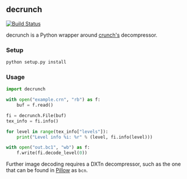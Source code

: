 ## decrunch
[![Build Status](https://api.travis-ci.org/HearthSim/decrunch.svg?branch=master)](https://travis-ci.org/HearthSim/decrunch)

decrunch is a Python wrapper around [crunch's](https://github.com/BinomialLLC/crunch) decompressor.

### Setup

```sh
python setup.py install
```

### Usage

```py
import decrunch

with open("example.crn", "rb") as f:
	buf = f.read()

fi = decrunch.File(buf)
tex_info = fi.info()

for level in range(tex_info["levels"]):
	print("Level info %i: %r" % (level, fi.info(level)))

with open("out.bc1", "wb") as f:
	f.write(fi.decode_level(0))
```

Further image decoding requires a DXTn decompressor, such as the one that
can be found in [Pillow](https://github.com/python-pillow/Pillow) as `bcn`.
